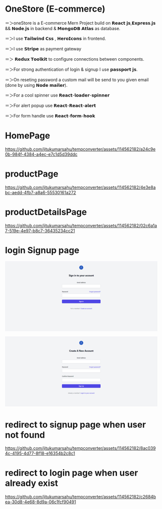 # OneStore (E-commerce)





＝＞oneStore is a E-commerce Mern Project build on 𝗥𝗲𝗮𝗰𝘁 𝗷𝘀,𝗘𝘅𝗽𝗿𝗲𝘀𝘀.𝗷𝘀 && 𝗡𝗼𝗱𝗲.𝗷𝘀 in backend & 𝗠𝗼𝗻𝗴𝗼𝗗𝗕 𝗔𝘁𝗹𝗮𝘀 as database.


＝＞I use 𝗧𝗮𝗶𝗹𝘄𝗶𝗻𝗱 𝗖𝘀𝘀 , 𝗛𝗲𝗿𝗼𝗜𝗰𝗼𝗻𝘀 in frontend.


＝＞I use 𝗦𝘁𝗿𝗶𝗽𝗲 as payment gateway


＝＞ 𝗥𝗲𝗱𝘂𝘅 𝗧𝗼𝗼𝗹𝗸𝗶𝘁 to configure connections between components.

＝＞For strong authentication of login & signup  I use 𝗽𝗮𝘀𝘀𝗽𝗼𝗿𝘁 𝗷𝘀. 

＝＞On reseting password a custom mail will be send to you given email (done by using 𝗡𝗼𝗱𝗲 𝗺𝗮𝗶𝗹𝗲𝗿).

＝＞For a cool spinner use 𝗥𝗲𝗮𝗰𝘁-𝗹𝗼𝗮𝗱𝗲𝗿-𝘀𝗽𝗶𝗻𝗻𝗲𝗿

＝＞For  alert popup use 𝗥𝗲𝗮𝗰𝘁-𝗥𝗲𝗮𝗰𝘁-𝗮𝗹𝗲𝗿𝘁

＝＞For form handle  use 𝗥𝗲𝗮𝗰𝘁-𝗳𝗼𝗿𝗺-𝗵𝗼𝗼𝗸



# HomePage


https://github.com/jitukumarsahu/tempconverter/assets/114562182/a24c9e0b-984f-4384-a4ec-e7c1d5d39ddc


# productPage

https://github.com/jitukumarsahu/tempconverter/assets/114562182/4e3e8abc-aedd-4fb7-a8a6-55530161a272

# productDetailsPage

https://github.com/jitukumarsahu/tempconverter/assets/114562182/02c6a1a7-519e-4e97-b8c7-36435234cc21


# login Signup page
![Alt text](image.png)

![Alt text](image-1.png)


# redirect to signup page when user not found


https://github.com/jitukumarsahu/tempconverter/assets/114562182/8ac0394c-4195-4d77-8f18-e16354b2c8c1




# redirect to login page when user already exist

https://github.com/jitukumarsahu/tempconverter/assets/114562182/c2684bea-30d8-4e68-8d9a-06c1fcf90491



